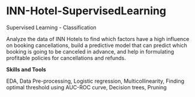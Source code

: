 # INN-Hotel-SupervisedLearning
Supervised Learning - Classification

Analyze the data of INN Hotels to find which factors have a high influence on booking cancellations, build a predictive model that can predict which booking is going to be canceled in advance, and help in formulating profitable policies for cancellations and refunds.

**Skills and Tools**

EDA, Data Pre-processing, Logistic regression, Multicollinearity, Finding optimal threshold using AUC-ROC curve, Decision trees, Pruning
